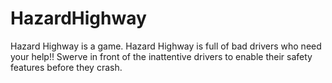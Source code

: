 # HazardHighway
Hazard Highway is a game. Hazard Highway is full of bad drivers who need your help!! Swerve in front of the inattentive drivers to enable their safety features before they crash. 
